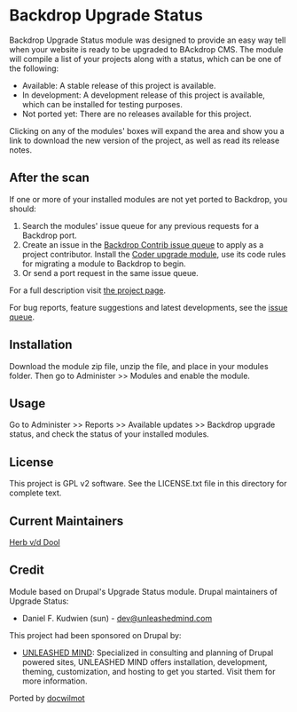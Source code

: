 Backdrop Upgrade Status
=======================

Backdrop Upgrade Status module was designed to provide an easy way tell when
your website is ready to be upgraded to BAckdrop CMS. The module will compile a
list of your projects along with a status, which can be one of the following:

* Available: A stable release of this project is available.
* In development: A development release of this project is available, which can
be installed for testing purposes.
* Not ported yet: There are no releases available for this project.

Clicking on any of the modules' boxes will expand the area and show you a link
to download the new version of the project, as well as read its release notes.

After the scan
--------------

If one or more of your installed modules are not yet ported to Backdrop, you
should:

1. Search the modules' issue queue for any previous requests for a Backdrop
port.
2. Create an issue in the [Backdrop Contrib issue queue](https://github.com/backdrop-ops/contrib/issues)
to apply as a project contributor. Install the [Coder upgrade module](https://github.com/backdrop-contrib/coder_upgrade),
use its code rules for migrating a module to Backdrop to begin.
3. Or send a port request in the same issue queue.

For a full description visit [the project page](https://www.drupal.org/project/backdrop_upgrade_status).

For bug reports, feature suggestions and latest developments, see the
[issue queue](https://www.drupal.org/project/issues/backdrop_upgrade_status).

Installation
------------

Download the module zip file, unzip the file, and place in your modules folder.
Then go to Administer >> Modules and enable the module.

Usage
-----

Go to Administer >> Reports >> Available updates >> Backdrop upgrade status,
and check the status of your installed modules.

License
-------

This project is GPL v2 software. See the LICENSE.txt file in this directory
for complete text.

Current Maintainers
-------------------

[Herb v/d Dool](https://www.drupal.org/u/nubeli)

Credit
------

Module based on Drupal's Upgrade Status module.
Drupal maintainers of Upgrade Status:

* Daniel F. Kudwien (sun) - dev@unleashedmind.com

This project had been sponsored on Drupal by:

* [UNLEASHED MIND](http://www.unleashedmind.com): Specialized in consulting and
planning of Drupal powered sites, UNLEASHED MIND offers installation, development, theming, customization, and hosting to get you started. Visit them for more information.

Ported by [docwilmot](https://github.com/docwilmot)
